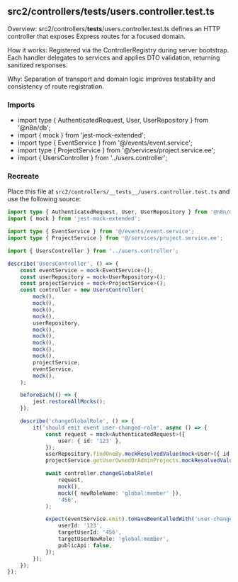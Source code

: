 ## src2/controllers/__tests__/users.controller.test.ts

Overview: src2/controllers/__tests__/users.controller.test.ts defines an HTTP controller that exposes Express routes for a focused domain.

How it works: Registered via the ControllerRegistry during server bootstrap. Each handler delegates to services and applies DTO validation, returning sanitized responses.

Why: Separation of transport and domain logic improves testability and consistency of route registration.

### Imports

- import type { AuthenticatedRequest, User, UserRepository } from '@n8n/db';
- import { mock } from 'jest-mock-extended';
- import type { EventService } from '@/events/event.service';
- import type { ProjectService } from '@/services/project.service.ee';
- import { UsersController } from '../users.controller';

### Recreate

Place this file at `src2/controllers/__tests__/users.controller.test.ts` and use the following source:

```ts
import type { AuthenticatedRequest, User, UserRepository } from '@n8n/db';
import { mock } from 'jest-mock-extended';

import type { EventService } from '@/events/event.service';
import type { ProjectService } from '@/services/project.service.ee';

import { UsersController } from '../users.controller';

describe('UsersController', () => {
	const eventService = mock<EventService>();
	const userRepository = mock<UserRepository>();
	const projectService = mock<ProjectService>();
	const controller = new UsersController(
		mock(),
		mock(),
		mock(),
		mock(),
		userRepository,
		mock(),
		mock(),
		mock(),
		mock(),
		mock(),
		projectService,
		eventService,
		mock(),
	);

	beforeEach(() => {
		jest.restoreAllMocks();
	});

	describe('changeGlobalRole', () => {
		it('should emit event user-changed-role', async () => {
			const request = mock<AuthenticatedRequest>({
				user: { id: '123' },
			});
			userRepository.findOneBy.mockResolvedValue(mock<User>({ id: '456' }));
			projectService.getUserOwnedOrAdminProjects.mockResolvedValue([]);

			await controller.changeGlobalRole(
				request,
				mock(),
				mock({ newRoleName: 'global:member' }),
				'456',
			);

			expect(eventService.emit).toHaveBeenCalledWith('user-changed-role', {
				userId: '123',
				targetUserId: '456',
				targetUserNewRole: 'global:member',
				publicApi: false,
			});
		});
	});
});

```
